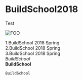 # BuildSchool2018
Test




![FOO](https://encrypted-tbn0.gstatic.com/images?q=tbn:ANd9GcTNPhmdjKBexrDcPrzfJCSeFTEE06_6vv8647Fp_pW05Yodury0 "Scence")

1.BuildSchool 2018 Spring  
2.BuildSchool 2018 Spring  
3.BuildSchool 2018 Spring  
*BuildSchool*  
**BuildSchool**  
    
    BuildSchool
